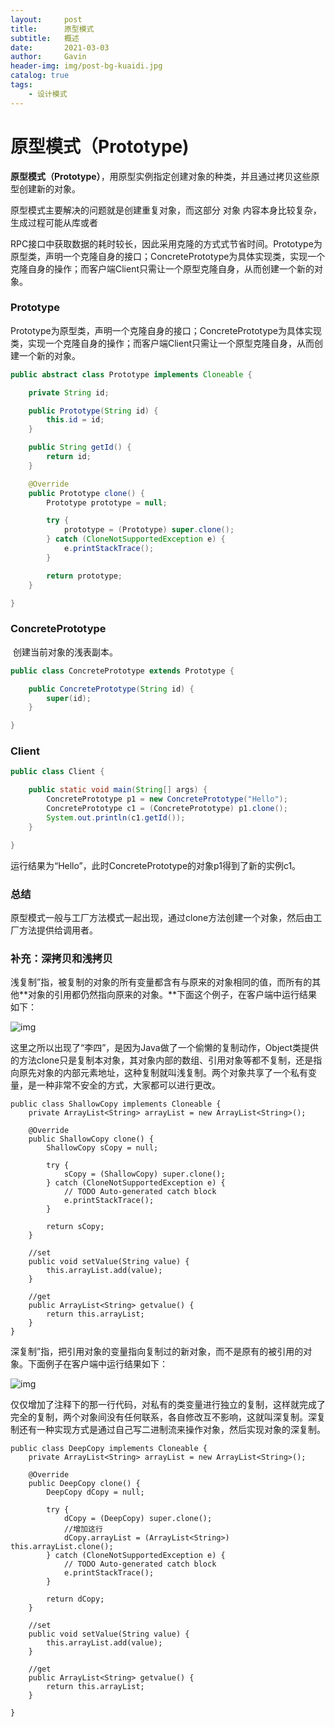 ```yaml
---
layout:     post
title:      原型模式
subtitle:   概述
date:       2021-03-03
author:     Gavin
header-img: img/post-bg-kuaidi.jpg
catalog: true
tags:
    - 设计模式
---
```


# 原型模式（Prototype)

​	**原型模式（Prototype）**，用原型实例指定创建对象的种类，并且通过拷贝这些原型创建新的对象。

原型模式主要解决的问题就是创建重复对象，而这部分 对象 内容本身比较复杂，生成过程可能从库或者

RPC接口中获取数据的耗时较长，因此采用克隆的方式式节省时间。Prototype为原型类，声明一个克隆自身的接口；ConcretePrototype为具体实现类，实现一个克隆自身的操作；而客户端Client只需让一个原型克隆自身，从而创建一个新的对象。

### Prototype

​	Prototype为原型类，声明一个克隆自身的接口；ConcretePrototype为具体实现类，实现一个克隆自身的操作；而客户端Client只需让一个原型克隆自身，从而创建一个新的对象。

~~~java
public abstract class Prototype implements Cloneable {

    private String id;

    public Prototype(String id) {
        this.id = id;
    }

    public String getId() {
        return id;
    }

    @Override
    public Prototype clone() {
        Prototype prototype = null;

        try {
            prototype = (Prototype) super.clone();
        } catch (CloneNotSupportedException e) {
            e.printStackTrace();
        }

        return prototype;
    }

}
~~~

### ConcretePrototype

​	创建当前对象的浅表副本。

~~~java
public class ConcretePrototype extends Prototype {

    public ConcretePrototype(String id) {
        super(id);
    }

}
~~~

### Client

~~~java
public class Client {

    public static void main(String[] args) {
        ConcretePrototype p1 = new ConcretePrototype("Hello");
        ConcretePrototype c1 = (ConcretePrototype) p1.clone();
        System.out.println(c1.getId());
    }

}
~~~

运行结果为“Hello”，此时ConcretePrototype的对象p1得到了新的实例c1。



### 总结

​	原型模式一般与工厂方法模式一起出现，通过clone方法创建一个对象，然后由工厂方法提供给调用者。

### 补充：深拷贝和浅拷贝

浅复制”指，被复制的对象的所有变量都含有与原来的对象相同的值，而所有的其他**对象的引用都仍然指向原来的对象。**下面这个例子，在客户端中运行结果如下：

![img](https://img2018.cnblogs.com/blog/1018770/201906/1018770-20190618222508615-26467637.png)

​    这里之所以出现了“李四”，是因为Java做了一个偷懒的复制动作，Object类提供的方法clone只是复制本对象，其对象内部的数组、引用对象等都不复制，还是指向原先对象的内部元素地址，这种复制就叫浅复制。两个对象共享了一个私有变量，是一种非常不安全的方式，大家都可以进行更改。

~~~
public class ShallowCopy implements Cloneable {
    private ArrayList<String> arrayList = new ArrayList<String>();

    @Override
    public ShallowCopy clone() {
        ShallowCopy sCopy = null;

        try {
            sCopy = (ShallowCopy) super.clone();
        } catch (CloneNotSupportedException e) {
            // TODO Auto-generated catch block
            e.printStackTrace();
        }

        return sCopy;
    }

    //set
    public void setValue(String value) {
        this.arrayList.add(value);
    }

    //get
    public ArrayList<String> getvalue() {
        return this.arrayList;
    }
}
~~~

深复制”指，把引用对象的变量指向复制过的新对象，而不是原有的被引用的对象。下面例子在客户端中运行结果如下：

![img](https://img2018.cnblogs.com/blog/1018770/201906/1018770-20190618222445242-470178533.png)

​    仅仅增加了注释下的那一行代码，对私有的类变量进行独立的复制，这样就完成了完全的复制，两个对象间没有任何联系，各自修改互不影响，这就叫深复制。深复制还有一种实现方式是通过自己写二进制流来操作对象，然后实现对象的深复制。

~~~
public class DeepCopy implements Cloneable {
    private ArrayList<String> arrayList = new ArrayList<String>();

    @Override
    public DeepCopy clone() {
        DeepCopy dCopy = null;

        try {
            dCopy = (DeepCopy) super.clone();
            //增加这行
            dCopy.arrayList = (ArrayList<String>) this.arrayList.clone();
        } catch (CloneNotSupportedException e) {
            // TODO Auto-generated catch block
            e.printStackTrace();
        }

        return dCopy;
    }

    //set
    public void setValue(String value) {
        this.arrayList.add(value);
    }

    //get
    public ArrayList<String> getvalue() {
        return this.arrayList;
    }

}

~~~